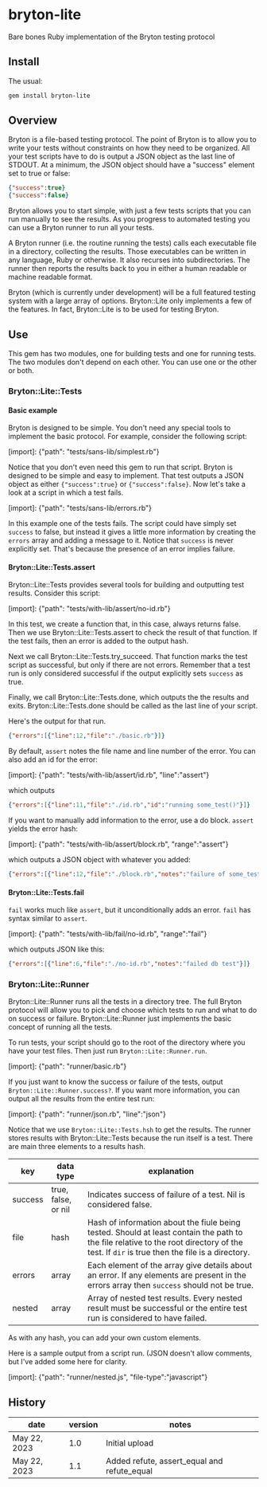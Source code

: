 # bryton-lite
Bare bones Ruby implementation of the Bryton testing protocol

## Install

The usual:

```sh
gem install bryton-lite
```

## Overview

Bryton is a file-based testing protocol. The point of Bryton is to allow you to
write your tests without constraints on how they need to be organized. All your
test scripts have to do is output a JSON object as the last line of STDOUT. At
a minimum, the JSON object should have a "success" element set to true or false:

```json
{"success":true}
{"success":false}
```

Bryton allows you to start simple, with just a few tests scripts that you can
run manually to see the results. As you progress to automated testing you can
use a Bryton runner to run all your tests.
   
A Bryton runner (i.e. the routine running the tests) calls each executable file
in a directory, collecting the results. Those executables can be written in any
language, Ruby or otherwise. It also recurses into subdirectories. The runner
then reports the results back to you in either a human readable or machine
readable format.

Bryton (which is currently under development) will be a full featured testing
system with a large array of options. Bryton::Lite only implements a few of the
features. In fact, Bryton::Lite is to be used for testing Bryton.


## Use

This gem has two modules, one for building tests and one for running tests. The
two modules don't depend on each other. You can use one or the other or both.

### Bryton::Lite::Tests

#### Basic example

Bryton is designed to be simple. You don't need any special tools to implement
the basic protocol. For example, consider the following script:

[import]: {"path": "tests/sans-lib/simplest.rb"}

Notice that you don't even need this gem to run that script. Bryton is designed
to be simple and easy to implement. That test outputs a JSON object as either
`{"success":true}` or `{"success":false}`. Now let's take a look at a script
in which a test fails.

[import]: {"path": "tests/sans-lib/errors.rb"}

In this example one of the tests fails. The script could have simply set
`success` to false, but instead it gives a little more information by creating
the `errors` array and adding a message to it. Notice that `success` is never
explicitly set. That's because the presence of an error implies failure.

#### Bryton::Lite::Tests.assert

Bryton::Lite::Tests provides several tools for building and outputting test
results. Consider this script:

[import]: {"path": "tests/with-lib/assert/no-id.rb"}

In this test, we create a function that, in this case, always returns false.
Then we use Bryton::Lite::Tests.assert to check the result of that function.
If the test fails, then an error is added to the output hash.

Next we call Bryton::Lite::Tests.try_succeed. That function marks the test
script as successful, but only if there are not errors. Remember that a test run
is only considered successful if the output explicitly sets `success` as true.


Finally, we call Bryton::Lite::Tests.done, which outputs the the results and
exits. Bryton::Lite::Tests.done should be called as the last line of your
script.

Here's the output for that run.

```json
{"errors":[{"line":12,"file":"./basic.rb"}]}
```

By default, `assert` notes the file name and line number of the error. You can
also add an id for the error:

[import]: {"path": "tests/with-lib/assert/id.rb", "line":"assert"}

which outputs

```json
{"errors":[{"line":11,"file":"./id.rb","id":"running some_test()"}]}
```

If you want to manually add information to the error, use a do block. `assert`
yields the error hash:

[import]: {"path": "tests/with-lib/assert/block.rb", "range":"assert"}

which outputs a JSON object with whatever you added:

```json
{"errors":[{"line":12,"file":"./block.rb","notes":"failure of some_test"}]}
```

#### Bryton::Lite::Tests.fail

`fail` works much like `assert`, but it unconditionally adds an error. `fail`
has syntax similar to `assert`.

[import]: {"path": "tests/with-lib/fail/no-id.rb", "range":"fail"}

which outputs JSON like this:

```json
{"errors":[{"line":6,"file":"./no-id.rb","notes":"failed db test"}]}
```

### Bryton::Lite::Runner

Bryton::Lite::Runner runs all the tests in a directory tree. The full Bryton
protocol will allow you to pick and choose which tests to run and what to do
on success or failure. Bryton::Lite::Runner just implements the basic concept of
running all the tests.

To run tests, your script should go to the root of the directory where you have
your test files. Then just run `Bryton::Lite::Runner.run`.

[import]: {"path": "runner/basic.rb"}

If you just want to know the success or failure of the tests, output
`Bryton::Lite::Runner.success?`. If you want more information, you can output
all the results from the entire test run:

[import]: {"path": "runner/json.rb", "line":"json"}

Notice that we use `Bryton::Lite::Tests.hsh` to get the results. The runner
stores results with Bryton::Lite::Tests because the run itself is a test. There
are main three elements to a results hash.

| key     | data type           | explanation                                                                                                                                                                               |
|---------|---------------------|-------------------------------------------------------------------------------------------------------------------------------------------------------------------------------------------|
| success | true, false, or nil | Indicates success of failure of a test. Nil is considered false.                                                                                                                          |
| file    | hash                | Hash of information about the fiule being tested. Should at least contain the path to the file relative to the root directory of the test. If `dir` is true then the file is a directory. |
| errors  | array               | Each element of the array give details about an error. If any elements are present in the errors array then `success` should not be true.                                                 |
| nested  | array               | Array of nested test results. Every nested result must be successful or the entire test run is considered to have failed.                                                                 |

As with any hash, you can add your own custom elements.

Here is a sample output from a script run. (JSON doesn't allow comments, but
I've added some here for clarity.

[import]: {"path": "runner/nested.js", "file-type":"javascript"}

## History

| date         | version | notes                                       |
|--------------|---------|---------------------------------------------|
| May 22, 2023 | 1.0     | Initial upload                              |
| May 22, 2023 | 1.1     | Added refute, assert_equal and refute_equal |